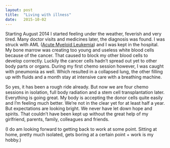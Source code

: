 ```yaml
---
layout: post
title:  "Living with illness"
date:   2015-10-02
---
```

Starting August 2014 I started feeling under the weather, feverish and very tired. Many doctor visits and medicines later, the diagnosis was found. I was struck with AML ([Acute Myeloid Leukemia](https://en.wikipedia.org/wiki/Acute_myeloid_leukemia)) and I was kept in the hospital. My bone marrow was creating too young and useless white blood cells because of the cancer. That caused to block my other blood cells to develop correctly. Luckily the cancer cells hadn’t spread out yet to other body parts or organs. During my first chemo session however, I was caught with pneumonia as well. Which resulted in a collapsed lung, the other filling up with fluids and a month stay at intensive care with a breathing machine.

So yes, it has been a rough ride already. But now we are four chemo sessions in isolation, full body radiation and a stem cell transplantation later. Everything is going great. My body is accepting the donor cells quite easily and I’m feeling much better. We’re not in the clear yet for at least half a year. But expectations are looking bright. We never have let down hope and spirits. That couldn’t have been kept up without the great help of my girlfriend, parents, family, colleagues and friends.

(I do am looking forward to getting back to work at some point. Sitting at home, pretty much isolated, gets boring at a certain point + work is my hobby.)